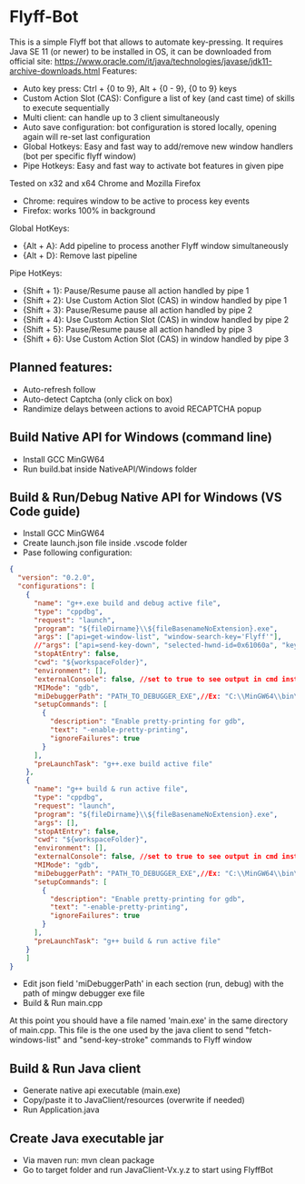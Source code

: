 # Flyff-Bot

This is a simple Flyff bot that allows to automate key-pressing.
It requires Java SE 11 (or newer) to be installed in OS, it can be downloaded from official site:
https://www.oracle.com/it/java/technologies/javase/jdk11-archive-downloads.html
Features:
- Auto key press: Ctrl + {0 to 9}, Alt + {0 - 9}, {0 to 9} keys
- Custom Action Slot (CAS): Configure a list of key (and cast time) of skills to execute sequentially
- Multi client: can handle up to 3 client simultaneously
- Auto save configuration: bot configuration is stored locally, opening again will re-set last configuration
- Global Hotkeys: Easy and fast way to add/remove new window handlers (bot per specific flyff window)
- Pipe Hotkeys: Easy and fast way to activate bot features in given pipe

Tested on x32 and x64 Chrome and Mozilla Firefox
- Chrome: requires window to be active to process key events
- Firefox: works 100% in background

Global HotKeys:
- {Alt + A}: Add pipeline to process another Flyff window simultaneously
- {Alt + D}: Remove last pipeline

Pipe HotKeys:
- {Shift + 1}: Pause/Resume pause all action handled by pipe 1
- {Shift + 2}: Use Custom Action Slot (CAS) in window handled by pipe 1
- {Shift + 3}: Pause/Resume pause all action handled by pipe 2
- {Shift + 4}: Use Custom Action Slot (CAS) in window handled by pipe 2
- {Shift + 5}: Pause/Resume pause all action handled by pipe 3
- {Shift + 6}: Use Custom Action Slot (CAS) in window handled by pipe 3

## Planned features:
- Auto-refresh follow
- Auto-detect Captcha (only click on box)
- Randimize delays between actions to avoid RECAPTCHA popup

## Build Native API for Windows (command line)
- Install GCC MinGW64
- Run build.bat inside NativeAPI/Windows folder

## Build & Run/Debug Native API for Windows (VS Code guide)
- Install GCC MinGW64
- Create launch.json file inside .vscode folder
- Pase following configuration:
```json
{
  "version": "0.2.0",
  "configurations": [
    {
      "name": "g++.exe build and debug active file",
      "type": "cppdbg",
      "request": "launch",
      "program": "${fileDirname}\\${fileBasenameNoExtension}.exe",
      "args": ["api=get-window-list", "window-search-key='Flyff'"],
      //"args": ["api=send-key-down", "selected-hwnd-id=0x61060a", "keystroke-id=0x31", "keystroke-id=0x32"],
      "stopAtEntry": false,
      "cwd": "${workspaceFolder}",
      "environment": [],
      "externalConsole": false, //set to true to see output in cmd instead
      "MIMode": "gdb",
      "miDebuggerPath": "PATH_TO_DEBUGGER_EXE",//Ex: "C:\\MinGW64\\bin\\gdb.exe",
      "setupCommands": [
        {
          "description": "Enable pretty-printing for gdb",
          "text": "-enable-pretty-printing",
          "ignoreFailures": true
        }
      ],
      "preLaunchTask": "g++.exe build active file"
    },
    {
      "name": "g++ build & run active file",
      "type": "cppdbg",
      "request": "launch",
      "program": "${fileDirname}\\${fileBasenameNoExtension}.exe",
      "args": [],
      "stopAtEntry": false,
      "cwd": "${workspaceFolder}",
      "environment": [],
      "externalConsole": false, //set to true to see output in cmd instead
      "MIMode": "gdb",
      "miDebuggerPath": "PATH_TO_DEBUGGER_EXE",//Ex: "C:\\MinGW64\\bin\\gdb.exe",
      "setupCommands": [
        {
          "description": "Enable pretty-printing for gdb",
          "text": "-enable-pretty-printing",
          "ignoreFailures": true
        }
      ],
      "preLaunchTask": "g++ build & run active file"
    }
    ]
}
```
- Edit json field 'miDebuggerPath' in each section (run, debug) with the path of mingw debugger exe file
- Build & Run main.cpp

At this point you should have a file named 'main.exe' in the same directory of main.cpp.
This file is the one used by the java client to send "fetch-windows-list" and "send-key-stroke" commands to Flyff window

## Build & Run Java client
- Generate native api executable (main.exe)
- Copy/paste it to JavaClient/resources (overwrite if needed)
- Run Application.java
## Create Java executable jar
- Via maven run: mvn clean package
- Go to target folder and run JavaClient-Vx.y.z to start using FlyffBot

